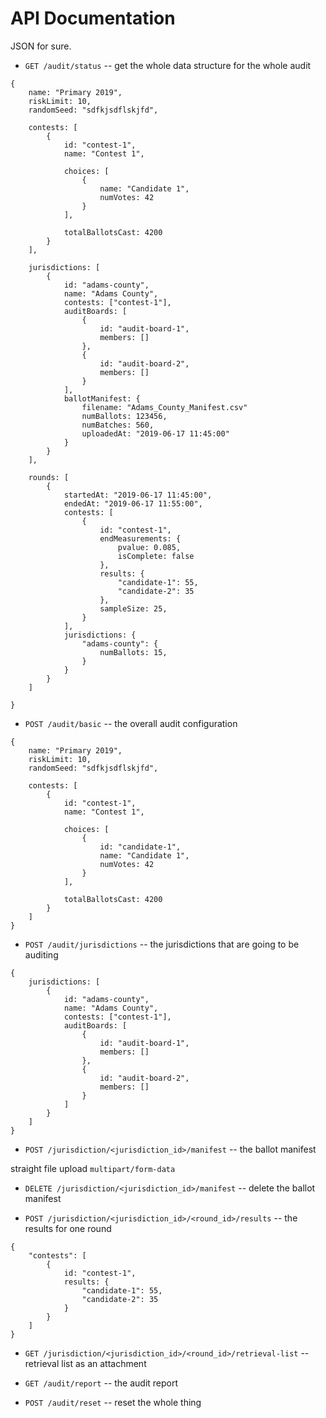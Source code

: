 # API Documentation

JSON for sure.

- `GET /audit/status` -- get the whole data structure for the whole audit

```
{
	name: "Primary 2019",
	riskLimit: 10,
	randomSeed: "sdfkjsdflskjfd",

	contests: [
	    {
			id: "contest-1",
			name: "Contest 1",
			
			choices: [
				{
					name: "Candidate 1",
					numVotes: 42
				}
			],
			
			totalBallotsCast: 4200
		}
	],
	
	jurisdictions: [
		{
			id: "adams-county",
			name: "Adams County",
			contests: ["contest-1"],
			auditBoards: [
				{
					id: "audit-board-1",
					members: []
				},
				{
					id: "audit-board-2",
					members: []
				}
			],
			ballotManifest: {
				filename: "Adams_County_Manifest.csv"
				numBallots: 123456,
				numBatches: 560,
				uploadedAt: "2019-06-17 11:45:00"
			}
		}
	],
	
	rounds: [
		{
			startedAt: "2019-06-17 11:45:00",
			endedAt: "2019-06-17 11:55:00",
			contests: [
				{
					id: "contest-1",
					endMeasurements: {
						pvalue: 0.085,
						isComplete: false
					},
					results: {
						"candidate-1": 55,
						"candidate-2": 35
					},
					sampleSize: 25,
				}
			],
			jurisdictions: {
				"adams-county": {
					numBallots: 15,
				}
			}
		}
	]
		
}
```

- `POST /audit/basic` -- the overall audit configuration

```
{
	name: "Primary 2019",
	riskLimit: 10,
	randomSeed: "sdfkjsdflskjfd",

	contests: [
	    {
			id: "contest-1",
			name: "Contest 1",
			
			choices: [
				{
					id: "candidate-1",
					name: "Candidate 1",
					numVotes: 42
				}
			],
			
			totalBallotsCast: 4200
		}
	]
}
```


- `POST /audit/jurisdictions` -- the jurisdictions that are going to be auditing

```
{
	jurisdictions: [
		{
			id: "adams-county",
			name: "Adams County",
			contests: ["contest-1"],
			auditBoards: [
				{
					id: "audit-board-1",
					members: []
				},
				{
					id: "audit-board-2",
					members: []
				}
			]
		}
	]
}
```

- `POST /jurisdiction/<jurisdiction_id>/manifest` -- the ballot manifest

straight file upload `multipart/form-data`


- `DELETE /jurisdiction/<jurisdiction_id>/manifest` -- delete the ballot manifest

- `POST /jurisdiction/<jurisdiction_id>/<round_id>/results` -- the results for one round

```
{
	"contests": [
		{
			id: "contest-1",
   			results: {
				"candidate-1": 55,
				"candidate-2": 35
			}
		}
	]
}
```

- `GET /jurisdiction/<jurisdiction_id>/<round_id>/retrieval-list` -- retrieval list as an attachment

- `GET /audit/report` -- the audit report

- `POST /audit/reset` -- reset the whole thing
